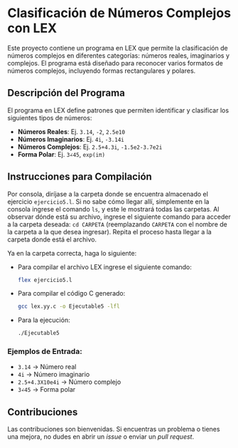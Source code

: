 
# Clasificación de Números Complejos con LEX

Este proyecto contiene un programa en LEX que permite la clasificación de números complejos en diferentes categorías: números reales, imaginarios y complejos. El programa está diseñado para reconocer varios formatos de números complejos, incluyendo formas rectangulares y polares.

## Descripción del Programa

El programa en LEX define patrones que permiten identificar y clasificar los siguientes tipos de números:

- **Números Reales**: Ej. `3.14`, `-2`, `2.5e10`
- **Números Imaginarios**: Ej. `4i`, `-3.14i`
- **Números Complejos**: Ej. `2.5+4.3i`, `-1.5e2-3.7e2i`
- **Forma Polar**: Ej. `3∠45`, `exp(iπ)`

## Instrucciones para Compilación

Por consola, diríjase a la carpeta donde se encuentra almacenado el ejercicio `ejercicio5.l`. Si no sabe cómo llegar allí, simplemente en la consola ingrese el comando `ls`, y este le mostrará todas las carpetas. Al observar dónde está su archivo, ingrese el siguiente comando para acceder a la carpeta deseada: `cd CARPETA` (reemplazando `CARPETA` con el nombre de la carpeta a la que desea ingresar). Repita el proceso hasta llegar a la carpeta donde está el archivo.

Ya en la carpeta correcta, haga lo siguiente:

- Para compilar el archivo LEX ingrese el siguiente comando:  
  ```bash
  flex ejercicio5.l
  ```

- Para compilar el código C generado:  
  ```bash
  gcc lex.yy.c -o Ejecutable5 -lfl
  ```

- Para la ejecución:  
  ```bash
  ./Ejecutable5
  ```

### Ejemplos de Entrada:

- `3.14` -> Número real
- `4i` -> Número imaginario
- `2.5+4.3X10e4i` -> Número complejo
- `3∠45` -> Forma polar

## Contribuciones

Las contribuciones son bienvenidas. Si encuentras un problema o tienes una mejora, no dudes en abrir un *issue* o enviar un *pull request*.
